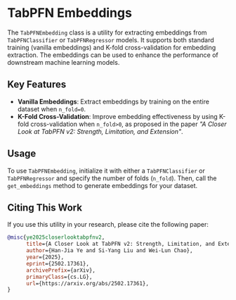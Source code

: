# TabPFN Embeddings

The `TabPFNEmbedding` class is a utility for extracting embeddings from `TabPFNClassifier` or `TabPFNRegressor` models. It supports both standard training (vanilla embeddings) and K-fold cross-validation for embedding extraction. The embeddings can be used to enhance the performance of downstream machine learning models.

## Key Features

- **Vanilla Embeddings**: Extract embeddings by training on the entire dataset when `n_fold=0`.
- **K-Fold Cross-Validation**: Improve embedding effectiveness by using K-fold cross-validation when `n_fold>0`, as proposed in the paper *"A Closer Look at TabPFN v2: Strength, Limitation, and Extension"*.

## Usage

To use `TabPFNEmbedding`, initialize it with either a `TabPFNClassifier` or `TabPFNRegressor` and specify the number of folds (`n_fold`). Then, call the `get_embeddings` method to generate embeddings for your dataset.



## Citing This Work

If you use this utility in your research, please cite the following paper:

```bibtex
@misc{ye2025closerlooktabpfnv2,
      title={A Closer Look at TabPFN v2: Strength, Limitation, and Extension},
      author={Han-Jia Ye and Si-Yang Liu and Wei-Lun Chao},
      year={2025},
      eprint={2502.17361},
      archivePrefix={arXiv},
      primaryClass={cs.LG},
      url={https://arxiv.org/abs/2502.17361},
}
```
